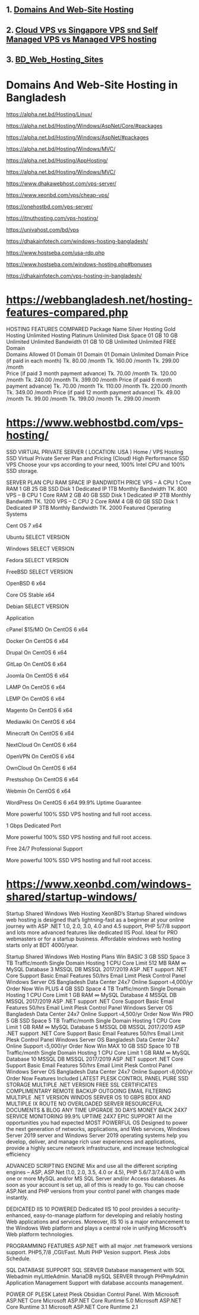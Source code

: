 ## 1. [Domains And Web-Site Hosting](https://github.com/shyed2001/Domains_And_Web_Site_Hosting/edit/main/README.md)

## 2. [Cloud VPS vs Singapore VPS snd Self Managed VPS vs Managed VPS hosting](https://github.com/shyed2001/Domains_And_Web_Site_Hosting/blob/main/VPS_Managed_Hostings.md)

## 3. [BD_Web_Hosting_Sites](https://github.com/shyed2001/Domains_And_Web_Site_Hosting/blob/main/BD_Web_Hosting_Sites.md)

# Domains And Web-Site Hosting in Bangladesh

https://alpha.net.bd/Hosting/Linux/

https://alpha.net.bd/Hosting/Windows/AspNet/Core/#packages

https://alpha.net.bd/Hosting/Windows/AspNet/#packages

https://alpha.net.bd/Hosting/Windows/MVC/

https://alpha.net.bd/Hosting/AppHosting/

https://alpha.net.bd/Hosting/Windows/MVC/

https://www.dhakawebhost.com/vps-server/

https://www.xeonbd.com/vps/cheap-vps/

https://onehostbd.com/vps-server/

https://itnuthosting.com/vps-hosting/

https://univahost.com/bd/vps


https://dhakainfotech.com/windows-hosting-bangladesh/

https://www.hostseba.com/usa-rdp.php

https://www.hostseba.com/windows-hosting.php#bonuses








https://dhakainfotech.com/vps-hosting-in-bangladesh/




# https://webbangladesh.net/hosting-features-compared.php

HOSTING FEATURES COMPARED
Package Name	Silver Hosting	Gold Hosting	Unlimited Hosting	Platinum Unlimited
Disk Space	01 GB	10 GB	Unlimited	Unlimited
Bandwidth	01 GB	10 GB	Unlimited	Unlimited
FREE Domain				
Domains Allowed	01 Domain	01 Domain	01 Domain	Unlimited Domain
Price (if paid in each month)	Tk. 80.00 /month	Tk. 160.00 /month	Tk. 299.00 /month	
Price (if paid 3 month payment advance)	Tk. 70.00 /month	Tk. 120.00 /month	Tk. 240.00 /month	Tk. 399.00 /month
Price (if paid 6 month payment advance)	Tk. 70.00 /month	Tk. 110.00 /month	Tk. 220.00 /month	Tk. 349.00 /month
Price (if paid 12 month payment advance)	Tk. 49.00 /month	Tk. 99.00 /month	Tk. 199.00 /month	Tk. 299.00 /month



# https://www.webhostbd.com/vps-hosting/ 

SSD VIRTUAL PRIVATE SERVER ( LOCATION: USA )
Home / VPS Hosting
SSD Virtual Private Server Plan and Pricing (Cloud)
High Performance SSD VPS
Choose your vps according to your need, 100% Intel CPU and 100% SSD storage.

SERVER PLAN	CPU	RAM	SPACE	IP	BANDWIDTH	PRICE
VPS – A
CPU 1 Core	RAM 1 GB	25 GB SSD Disk	1 Dedicated IP	1TB Monthly Bandwidth	TK. 800   
VPS – B
CPU 1 Core	RAM 2 GB	40 GB SSD Disk	1 Dedicated IP	2TB Monthly Bandwidth	TK. 1200 
VPS – C
CPU 2 Core	RAM 4 GB	60 GB SSD Disk	1 Dedicated IP	3TB Monthly Bandwidth	TK. 2000 
Featured Operating Systems

Cent OS
7 x64

Ubuntu
SELECT VERSION

Windows
SELECT VERSION

Fedora
SELECT VERSION

FreeBSD
SELECT VERSION

OpenBSD
6 x64

Core OS
Stable x64

Debian
SELECT VERSION

Application

cPanel $15/MO
On CentOS 6 x64

Docker
On CentOS 6 x64

Drupal
On CentOS 6 x64

GitLap
On CentOS 6 x64

Joomla
On CentOS 6 x64

LAMP
On CentOS 6 x64

LEMP
On CentOS 6 x64

Magento
On CentOS 6 x64

Mediawiki
On CentOS 6 x64

Minecraft
On CentOS 6 x64

NextCloud
On CentOS 6 x64

OpenVPN
On CentOS 6 x64

OwnCloud
On CentOS 6 x64

Prestsshop
On CentOS 6 x64

Webmin
On CentOS 6 x64

WordPress
On CentOS 6 x64
99.9% Uptime Guarantee


More powerful 100% SSD VPS hosting and full root access.

1 Gbps Dedicated Port


More powerful 100% SSD VPS hosting and full root access.

Free 24/7 Professional Support


More powerful 100% SSD VPS hosting and full root access.


# https://www.xeonbd.com/windows-shared/startup-windows/

Startup Shared Windows Web Hosting
XeonBD’s Startup Shared windows web hosting is designed that’s lightning-fast as a beginner at your online journey with ASP .NET 1.0, 2.0, 3.0, 4.0 and 4.5 support, PHP 5/7/8 support and lots more advanced features like dedicated IIS Pool. Ideal for PRO webmasters or for a startup business. Affordable windows web hosting starts only at BDT 4000/year.

Startup Shared Windows  Web Hosting Plans
Win BASIC
3 GB SSD Space
3 TB Traffic/month
Single Domain Hosting
1 CPU Core Limit
512 MB RAM
∞ MySQL Database
3 MSSQL DB
MSSQL 2017/2019
ASP .NET support
.NET Core Support
Basic Email Features
50/hrs Email Limit
Plesk Control Panel
Windows Server OS
Bangladesh Data Center
24x7 Online Support
৳4,000/yr
Order Now
Win PLUS
4 GB SSD Space
4 TB Traffic/month
Single Domain Hosting
1 CPU Core Limit
1 GB RAM
∞ MySQL Database
4 MSSQL DB
MSSQL 2017/2019
ASP .NET support
.NET Core Support
Basic Email Features
50/hrs Email Limit
Plesk Control Panel
Windows Server OS
Bangladesh Data Center
24x7 Online Support
৳4,500/yr
Order Now
Win PRO
5 GB SSD Space
5 TB Traffic/month
Single Domain Hosting
1 CPU Core Limit
1 GB RAM
∞ MySQL Database
5 MSSQL DB
MSSQL 2017/2019
ASP .NET support
.NET Core Support
Basic Email Features
50/hrs Email Limit
Plesk Control Panel
Windows Server OS
Bangladesh Data Center
24x7 Online Support
৳5,000/yr
Order Now
Win MAX
10 GB SSD Space
10 TB Traffic/month
Single Domain Hosting
1 CPU Core Limit
1 GB RAM
∞ MySQL Database
10 MSSQL DB
MSSQL 2017/2019
ASP .NET support
.NET Core Support
Basic Email Features
50/hrs Email Limit
Plesk Control Panel
Windows Server OS
Bangladesh Data Center
24x7 Online Support
৳6,000/yr
Order Now
Features Included
LATEST PLESK CONTROL PANEL
PURE SSD STORAGE
MULTIPLE .NET VERSION
FREE SSL CERTIFICATES
COMPLIMENTARY REMOTE BACKUP
OUTGOING EMAIL FILTERING
MULTIPLE .NET VERSION
WINDOS SERVER OS
10 GBPS BDIX AND MULTIPLE IX ROUTE
NO OVERLOADED SERVER
RESOURCEFUL DOCUMENTS & BLOG
ANY TIME UPGRADE
30 DAYS MONEY BACK
24X7 SERVICE MONITORING
99.9% UPTIME
24X7 EPIC SUPPORT
All the opportunities you had expected
MOST POWERFUL OS
Designed to power the next generation of networks, applications, and Web services, Windows Server 2019 server and Windows Server 2019 operating systems help you develop, deliver, and manage rich user experiences and applications, provide a highly secure network infrastructure, and increase technological efficiency

ADVANCED SCRIPTING ENGINE
Mix and use all the different scripting engines – ASP, ASP.Net (1.0, 2.0, 3.5, 4.0 or 4.5), PHP 5.6/7.3/7.4/8.0 with one or more MySQL and/or MS SQL Server and/or Access databases. As soon as your account is set up, all of this is ready to go. You can choose ASP.Net and PHP versions from your control panel with changes made instantly.

DEDICATED IIS 10 POWERED
Dedicated IIS 10 pool provides a security-enhanced, easy-to-manage platform for developing and reliably hosting Web applications and services. Moreover, IIS 10 is a major enhancement to the Windows Web platform and plays a central role in unifying Microsoft’s Web platform technologies.

PROGRAMMING FEATURES
ASP.NET with all major .net framework versions support. PHP5,7/8 ,CGI/Fast. Multi PHP Vesion support. Plesk Jobs Schedule.

SQL DATABASE SUPPORT
SQL SERVER Database management with SQL Webadmin myLittleAdmin. MariaDB mySQL SERVER through PHPmyAdmin Application Management Support with database accounts management.

POWER OF PLESK
Latest Plesk Obsidian Control Panel. With Microsoft ASP.NET Core Microsoft ASP.NET Core Runtime 5.0 Microsoft ASP.NET Core Runtime 3.1 Microsoft ASP.NET Core Runtime 2.1



